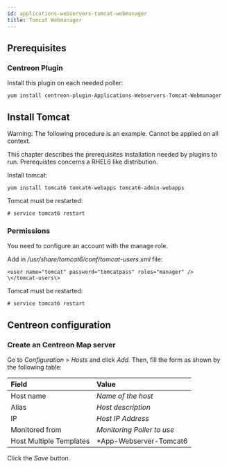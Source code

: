 ```yaml
---
id: applications-webservers-tomcat-webmanager
title: Tomcat Webmanager
---
```


## Prerequisites

### Centreon Plugin

Install this plugin on each needed poller:

``` shell
yum install centreon-plugin-Applications-Webservers-Tomcat-Webmanager
```

## Install Tomcat

Warning: The following procedure is an example. Cannot be applied on all
context.

This chapter describes the prerequisites installation needed by plugins to run.
Prerequistes concerns a RHEL6 like distribution.

Install tomcat:

    yum install tomcat6 tomcat6-webapps tomcat6-admin-webapps

Tomcat must be restarted:

    # service tomcat6 restart

### Permissions

You need to configure an account with the manage role.

Add in */usr/share/tomcat6/conf/tomcat-users.xml* file:

    <user name="tomcat" password="tomcatpass" roles="manager" />
    \</tomcat-users\>

Tomcat must be restarted:

    # service tomcat6 restart

## Centreon configuration

### Create an Centreon Map server

Go to *Configuration \> Hosts* and click *Add*. Then, fill the form as shown by
the following table:

| Field                   | Value                                |
| :---------------------- | :----------------------------------- |
| Host name               | *Name of the host*                   |
| Alias                   | *Host description*                   |
| IP                      | *Host IP Address*                    |
| Monitored from          | *Monitoring Poller to use*           |
| Host Multiple Templates | *App-Webserver-Tomcat6|7-Webmanager* |

Click the *Save* button.
